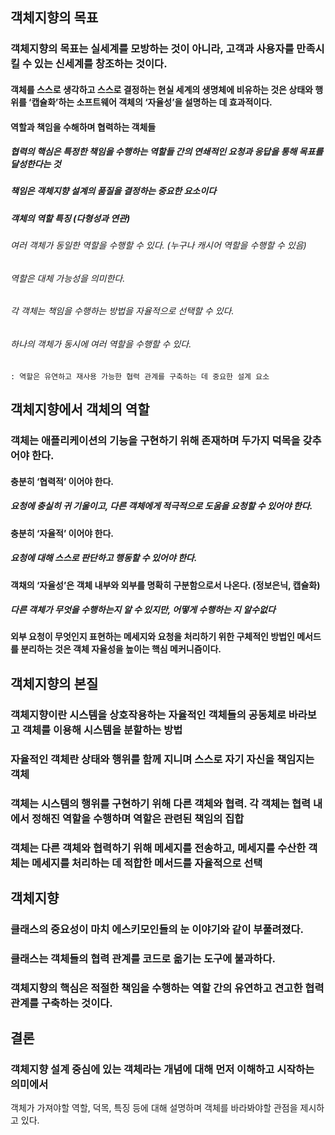 객체지향의 목표
---
### 객체지향의 목표는 실세계를 모방하는 것이 아니라, 고객과 사용자를 만족시킬 수 있는 신세계를 창조하는 것이다.
#### 객체를 스스로 생각하고 스스로 결정하는 현실 세계의 생명체에 비유하는 것은 상태와 행위를 ‘캡슐화’하는 소프트웨어 객체의 ‘자율성’을 설명하는 데 효과적이다.
#### 역할과 책임을 수해하며 협력하는 객체들
##### 협력의 핵심은 특정한 책임을 수행하는 역할들 간의 연쇄적인 요청과 응답을 통해 목표를 달성한다는 것
##### 책임은 객체지향 설계의 품질을 결정하는 중요한 요소이다
##### 객체의 역할 특징 (다형성과 연관)
###### 여러 객체가 동일한 역할을 수행할 수 있다. (누구나 캐시어 역할을 수행할 수 있음)
###### 역할은 대체 가능성을 의미한다.
###### 각 객체는 책임을 수행하는 방법을 자율적으로 선택할 수 있다.
###### 하나의 객체가 동시에 여러 역할을 수행할 수 있다.
    : 역할은 유연하고 재사용 가능한 협력 관계를 구축하는 데 중요한 설계 요소
    
객체지향에서 객체의 역할
---
### 객체는 애플리케이션의 기능을 구현하기 위해 존재하며 두가지 덕목을 갖추어야 한다.
#### 충분히 ‘협력적’ 이어야 한다.
##### 요청에 충실히 귀 기울이고, 다른 객체에게 적극적으로 도움을 요청할 수 있어야 한다.
#### 충분히 ‘자율적’ 이어야 한다.
##### 요청에 대해 스스로 판단하고 행동할 수 있어야 한다.
#### 객채의 ‘자율성’은 객체 내부와 외부를 명확히 구분함으로서 나온다. (정보은닉, 캡슐화)
##### 다른 객체가 무엇을 수행하는지 알 수 있지만, 어떻게 수행하는 지 알수없다
#### 외부 요청이 무엇인지 표현하는 메세지와 요청을 처리하기 위한 구체적인 방법인 메서드를 분리하는 것은 객체 자율성을 높이는 핵심 메커니즘이다.

객체지향의 본질
---
### 객체지향이란 시스템을 상호작용하는 자율적인 객체들의 공동체로 바라보고 객체를 이용해 시스템을 분할하는 방법
### 자율적인 객체란 상태와 행위를 함께 지니며 스스로 자기 자신을 책임지는 객체
### 객체는 시스템의 행위를 구현하기 위해 다른 객체와 협력. 각 객체는 협력 내에서 정해진 역할을 수행하며 역할은 관련된 책임의 집합
### 객체는 다른 객체와 협력하기 위해 메세지를 전송하고, 메세지를 수산한 객체는 메세지를 처리하는 데 적합한 메서드를 자율적으로 선택

객체지향
---
### 클래스의 중요성이 마치 에스키모인들의 눈 이야기와 같이 부풀려졌다.
### 클래스는 객체들의 협력 관계를 코드로 옮기는 도구에 불과하다.
### 객체지향의 핵심은 적절한 책임을 수행하는 역할 간의 유연하고 견고한 협력 관계를 구축하는 것이다.

결론
---
### 객체지향 설계 중심에 있는 객체라는 개념에 대해 먼저 이해하고 시작하는 의미에서
객체가 가져야할 역할, 덕목, 특징 등에 대해 설명하며 객체를 바라봐야할 관점을 제시하고 있다.


